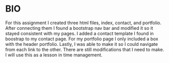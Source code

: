 # BIO
For this assignment I created three html files, index, contact, and portfolio. After connecting them I found a bootstrap nav bar and modified
it so it stayed consistent with my pages. I added a contact template I found in boostrap to my contact page. For my portfolio page I only
included a box with the header portfolio. Lastly, I was able to make it so I could navigate from each link to the other. There are still
modifications that I need to make. I will use this as a lesson in time management.
